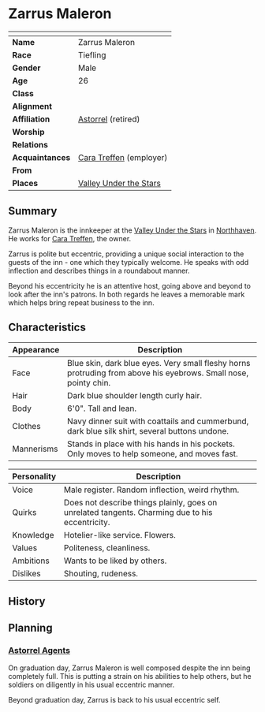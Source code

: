# Zarrus Maleron

| []() | |
| --- | --- |
| **Name** | Zarrus Maleron |
| **Race** | Tiefling |
| **Gender** | Male |
| **Age** | 26 |
| **Class** | |
| **Alignment** | |
| **Affiliation** | [Astorrel](../organisations/astorrel/astorrel.md) (retired) |
| **Worship** | |
| **Relations** | |
| **Acquaintances** | [Cara Treffen](cara-treffen.md) (employer) |
| **From** | |
| **Places** | [Valley Under the Stars](../places/buildings/inns-taverns/valley-under-the-stars.md) |

## Summary

Zarrus Maleron is the innkeeper at the [Valley Under the Stars](../places/buildings/inns-taverns/valley-under-the-stars.md) in [Northhaven](../places/cities/northhaven.md). He works for [Cara Treffen](cara-treffen.md), the owner.

Zarrus is polite but eccentric, providing a unique social interaction to the guests of the inn - one which they typically welcome. He speaks with odd inflection and describes things in a roundabout manner.

Beyond his eccentricity he is an attentive host, going above and beyond to look after the inn's patrons. In both regards he leaves a memorable mark which helps bring repeat business to the inn.

## Characteristics

| Appearance | Description |
| --- | --- |
| Face | Blue skin, dark blue eyes. Very small fleshy horns protruding from above his eyebrows. Small nose, pointy chin. |
| Hair | Dark blue shoulder length curly hair. |
| Body | 6'0". Tall and lean. |
| Clothes | Navy dinner suit with coattails and cummerbund, dark blue silk shirt, several buttons undone. |
| Mannerisms | Stands in place with his hands in his pockets. Only moves to help someone, and moves fast. |

| Personality | Description |
| --- | --- |
| Voice | Male register. Random inflection, weird rhythm. |
| Quirks | Does not describe things plainly, goes on unrelated tangents. Charming due to his eccentricity. |
| Knowledge | Hotelier-like service. Flowers. |
| Values | Politeness, cleanliness. |
| Ambitions | Wants to be liked by others. |
| Dislikes | Shouting, rudeness. |

## History

## Planning

### [Astorrel Agents](../campaigns/astorrel-agents.md)

On graduation day, Zarrus Maleron is well composed despite the inn being completely full. This is putting a strain on his abilities to help others, but he soldiers on diligently in his usual eccentric manner.

Beyond graduation day, Zarrus is back to his usual eccentric self.
